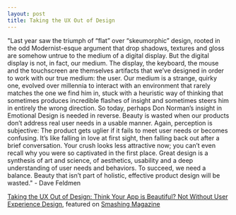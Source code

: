 ```yaml
---
layout: post
title: Taking the UX Out of Design
---
```

"Last year saw the triumph of “flat” over “skeumorphic” design, rooted in the odd Modernist-esque argument that drop shadows, textures and gloss are somehow untrue to the medium of a digital display.
But the digital display is not, in fact, our medium. The display, the keyboard, the mouse and the touchscreen are themselves artifacts that we’ve designed in order to work with our true medium: the user. Our medium is a strange, quirky one, evolved over millennia to interact with an environment that rarely matches the one we find him in, stuck with a heuristic way of thinking that sometimes produces incredible flashes of insight and sometimes steers him in entirely the wrong direction.
So today, perhaps Don Norman’s insight in Emotional Design is needed in reverse. Beauty is wasted when our products don’t address real user needs in a usable manner. Again, perception is subjective: The product gets uglier if it fails to meet user needs or becomes confusing. It’s like falling in love at first sight, then falling back out after a brief conversation. Your crush looks less attractive now; you can’t even recall why you were so captivated in the first place.
Great design is a synthesis of art and science, of aesthetics, usability and a deep understanding of user needs and behaviors. To succeed, we need a balance. Beauty that isn’t part of holistic, effective product design will be wasted."    - Dave Feldmen

[Taking the UX Out of Design: Think Your App is Beautiful?  Not Without User Experience Design](http://www.smashingmagazine.com/2014/09/01/think-your-app-is-beautiful-not-without-user-experience-design/), featured on [Smashing Magazine](http://smashingmagazine.com)

